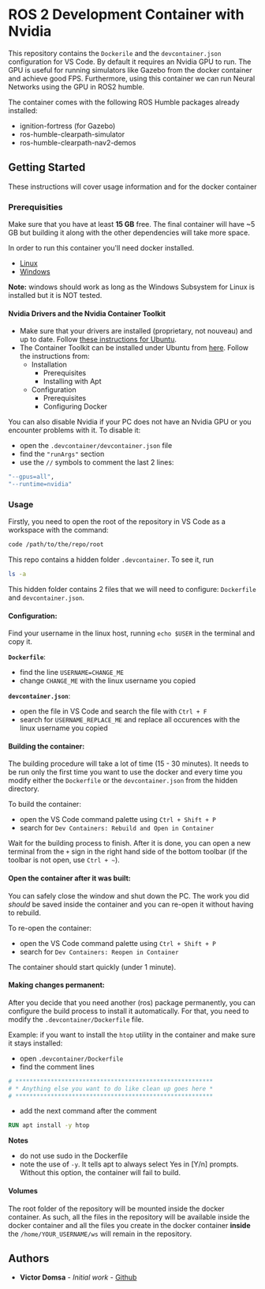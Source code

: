 # ROS 2 Development Container with Nvidia

This repository contains the `Dockerile` and the `devcontainer.json` configuration for VS Code. By default it requires an Nvidia GPU to run. The GPU is useful for running simulators like Gazebo from the docker container and achieve good FPS. Furthermore, using this container we can run Neural Networks using the GPU in ROS2 humble.

The container comes with the following ROS Humble packages already installed:
- ignition-fortress (for Gazebo)
- ros-humble-clearpath-simulator
- ros-humble-clearpath-nav2-demos


## Getting Started

These instructions will cover usage information and for the docker container 

### Prerequisities

Make sure that you have at least **15 GB** free. The final container will have ~5 GB but building it along with the other dependencies will take more space.

In order to run this container you'll need docker installed.

* [Linux](https://docs.docker.com/linux/started/)
* [Windows](https://docs.docker.com/windows/started)

**Note:** windows should work as long as the Windows Subsystem for Linux is installed but it is NOT tested.

#### Nvidia Drivers and the Nvidia Container Toolkit

- Make sure that your drivers are installed (proprietary, not nouveau) and up to date. Follow [these instructions for Ubuntu]().
- The Container Toolkit can be installed under Ubuntu from [here](https://docs.nvidia.com/datacenter/cloud-native/container-toolkit/latest/install-guide.html). Follow the instructions from:
    - Installation
        - Prerequisites
        - Installing with Apt
    - Configuration
        - Prerequisites
        - Configuring Docker

You can also disable Nvidia if your PC does not have an Nvidia GPU or you encounter problems with it. To disable it:
- open the `.devcontainer/devcontainer.json` file 
- find the `"runArgs"` section
- use the `//` symbols to comment the last 2 lines:
```bash
"--gpus=all",
"--runtime=nvidia"
```


### Usage

Firstly, you need to open the root of the repository in VS Code as a workspace with the command:
```bash
code /path/to/the/repo/root
```

This repo contains a hidden folder `.devcontainer`. To see it, run 
```bash
ls -a
```

This hidden folder contains 2 files that we will need to configure: `Dockerfile` and `devcontainer.json`.

#### Configuration:

Find your username in the linux host, running `echo $USER` in the terminal and copy it. 

**`Dockerfile`**:
- find the line `USERNAME=CHANGE_ME`
- change `CHANGE_ME` with the linux username you copied

**`devcontainer.json`**:
- open the file in VS Code and search the file with `Ctrl + F`
- search for `USERNAME_REPLACE_ME` and replace all occurences with the linux username you copied 


#### Building the container:

The building procedure will take a lot of time (15 - 30 minutes). It needs to be run only the first time you want to use the docker and every time you modify either the `Dockerfile` or the `devcontainer.json` from the hidden directory.

To build the container:

- open the VS Code command palette using `Ctrl + Shift + P`
- search for `Dev Containers: Rebuild and Open in Container`

Wait for the building process to finish. After it is done, you can open a new terminal from the `+` sign in the right hand side of the bottom toolbar (if the toolbar is not open, use `Ctrl + ~`).


#### Open the container after it was built:

You can safely close the window and shut down the PC. The work you did *should* be saved inside the container and you can re-open it without having to rebuild. 

To re-open the container:

- open the VS Code command palette using `Ctrl + Shift + P`
- search for `Dev Containers: Reopen in Container`

The container should start quickly (under 1 minute).

#### Making changes permanent:

After you decide that you need another (ros) package permanently, you can configure the build process to install it automatically. For that, you need to modify the `.devcontainer/Dockerfile` file.

Example: if you want to install the `htop` utility in the container and make sure it stays installed:

- open `.devcontainer/Dockerfile`
- find the comment lines 
```Dockerfile
# ********************************************************
# * Anything else you want to do like clean up goes here *
# ********************************************************
```
- add the next command after the comment
```Dockerfile
RUN apt install -y htop
```

**Notes**
- do not use sudo in the Dockerfile
- note the use of `-y`. It tells apt to always select Yes in [Y/n] prompts. Without this option, the container will fail to build.

#### Volumes

The root folder of the repository will be mounted inside the docker container. As such, all the files in the repository will be available inside the docker container and all the files you create in the docker container **inside** the `/home/YOUR_USERNAME/ws` will remain in the repository.


## Authors

* **Victor Domsa** - *Initial work* - [Github](https://github.com/DomsaVictor)
